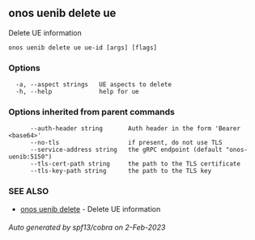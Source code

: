<!--
SPDX-FileCopyrightText: 2019-present Open Networking Foundation <info@opennetworking.org>

SPDX-License-Identifier: Apache-2.0
-->

## onos uenib delete ue

Delete UE information

```
onos uenib delete ue ue-id [args] [flags]
```

### Options

```
  -a, --aspect strings   UE aspects to delete
  -h, --help             help for ue
```

### Options inherited from parent commands

```
      --auth-header string       Auth header in the form 'Bearer <base64>'
      --no-tls                   if present, do not use TLS
      --service-address string   the gRPC endpoint (default "onos-uenib:5150")
      --tls-cert-path string     the path to the TLS certificate
      --tls-key-path string      the path to the TLS key
```

### SEE ALSO

* [onos uenib delete](onos_uenib_delete.md)	 - Delete UE information

###### Auto generated by spf13/cobra on 2-Feb-2023
